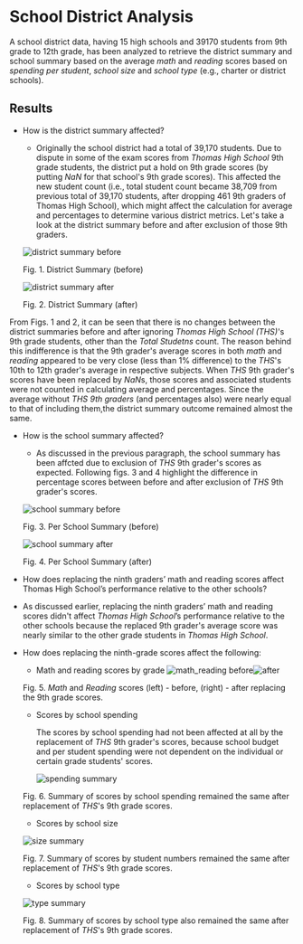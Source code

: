 # School District Analysis
A school district data, having 15 high schools and 39170 students from 9th grade to 12th grade, has been analyzed to retrieve the district summary and school summary based on the average *math* and *reading* scores based on *spending per student*, *school size* and *school type* (e.g., charter or district schools).

## Results
  * How is the district summary affected?
    *  Originally the school district had a total of 39,170 students. Due to dispute in some of the exam scores from *Thomas High School* 9th grade students, the district put a hold on 9th grade scores (by putting *NaN* for that school's 9th grade scores). This affected the new student count (i.e., total student count became 38,709 from previous total of 39,170 students, after dropping 461 9th graders of Thomas High School), which might affect the calculation for average and percentages to determine various district metrics. Let's take a look at the district summary before and after exclusion of those 9th graders.
    
    ![district summary before](/Resources/district_summary_df_before.png)
    
    Fig. 1. District Summary (before)
    
    ![district summary after](/Resources/district_summary_after1.png)
    
    Fig. 2. District Summary (after) 
 
 From Figs. 1 and 2, it can be seen that there is no changes between the district summaries before and after ignoring *Thomas High School (THS)*'s 9th grade students, other than the *Total Studetns* count. The reason behind this indifference is that the 9th grader's average scores in both *math* and *reading* appeared to be very close (less than 1% difference) to the *THS*'s 10th to 12th grader's average in respective subjects. When *THS* 9th grader's scores have been replaced by *NaN*s, those scores and associated students were not counted in calculating average and percentages. Since the average without *THS 9th graders* (and percentages also) were nearly equal to that of including them,the district summary outcome remained almost the same. 
 
 * How is the school summary affected?
    *  As discussed in the previous paragraph, the school summary has been affcted due to exclusion of *THS* 9th grader's scores as expected. Following figs. 3 and 4 highlight the difference in percentage scores between before and after exclusion of *THS* 9th grader's scores. 

    ![school summary before](/Resources/per_school_summary_before.png)
    
    Fig. 3. Per School Summary (before)
    
    ![school summary after](/Resources/per_school_summary_after1.png)
    
    Fig. 4. Per School Summary (after) 
     
 * How does replacing the ninth graders’ math and reading scores affect Thomas High School’s performance relative to the other schools?
  * As discussed earlier, replacing the ninth graders’ math and reading scores didn't affect *Thomas High School*’s performance relative to the other schools because the replaced 9th grader's average score was nearly similar to the other grade students in *Thomas High School*.

 * How does replacing the ninth-grade scores affect the following:
    * Math and reading scores by grade
 ![math_reading before](/Resources/math_reading_by_grade_before.png)![after](/Resources/math_reading_by_grade_after.png)
    
    Fig. 5. *Math* and *Reading* scores (left) - before, (right) - after replacing the 9th grade scores.
    
    * Scores by school spending
      
      The scores by school spending had not been affected at all by the replacement of *THS* 9th grader's scores, because school budget and per student spending were not dependent on the individual or certain grade students' scores.
      
      ![spending summary](/Resources/spending_summary_after.png)  
    
    Fig. 6. Summary of scores by school spending remained the same after replacement of *THS*'s 9th grade scores.
    
    * Scores by school size
    
    ![size summary](/Resources/size_summary_after.png)  
    
    Fig. 7. Summary of scores by student numbers remained the same after replacement of *THS*'s 9th grade scores.
    
    * Scores by school type

    ![type summary](/Resources/type_summary_after.png)  
    
    Fig. 8. Summary of scores by school type also remained the same after replacement of *THS*'s 9th grade scores.
    
